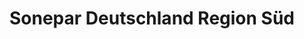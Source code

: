 ---
title: "Sonepar Deutschland Region Süd"
url: /augsburg/sonepar-deutschland-region-sued/
shop: Elektronik
---